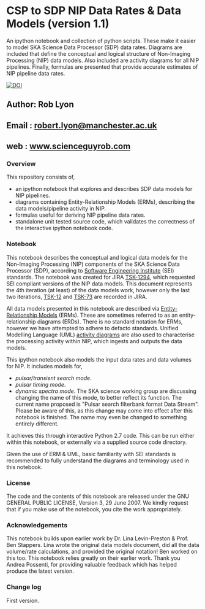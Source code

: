 # CSP to SDP NIP Data Rates & Data Models (version 1.1)
An ipython notebook and collection of python scripts. These make it easier to model SKA Science Data Processor (SDP)
data rates. Diagrams are included that define the conceptual and logical structure of Non-Imaging Processing (NIP) 
data models. Also included are activity diagrams for all NIP pipelines. Finally, formulas are presented that provide
accurate estimates of NIP pipeline data rates.

[![DOI](https://zenodo.org/badge/92536926.svg)](https://zenodo.org/badge/latestdoi/92536926)

## Author: Rob Lyon
## Email : robert.lyon@manchester.ac.uk
## web   : www.scienceguyrob.com

### Overview
This repository consists of, 

* an ipython notebook that explores and describes SDP data models for NIP pipelines.
* diagrams containing Entity-Relationship Models (ERMs), describing the data models/pipeline activity in NIP.
* formulas useful for deriving NIP pipeline data rates.
* standalone unit tested source code, which validates the correctness of the interactive ipython notebook code.

### Notebook

This notebook describes the conceptual and logical data models for the Non-Imaging Processing (NIP) components of the SKA Science Data Processor (SDP), according to [Software Engineering Institute](http://www.sei.cmu.edu) (SEI) standards. The notebook was created for JIRA [TSK-1294](https://jira.ska-sdp.org/browse/TSK-1294), which requested SEI compliant versions of the NIP data models. This document represents the 4th iteration (at least) of the data models work, however only the last two iterations, [TSK-12](https://jira.ska-sdp.org/browse/TSK-12) and [TSK-73](https://confluence.ska-sdp.org/display/WBS/TSK-73+Data+models) are recorded in JIRA. 

All data models presented in this notebook are described via [Entity-Relationship Models](https://en.wikipedia.org/wiki/Entity–relationship_model) (ERMs). These are sometimes referred to as an entity-relationship diagrams (ERDs). There is no standard notation for ERMs, however we have attempted to adhere to defacto standards. Unified Modelling Language (UML) [activity diagrams](https://en.wikipedia.org/wiki/Activity_diagram) are also used to characterise the processing activity within NIP, which ingests and outputs the data models.

This ipython notebook also models the input data rates and data volumes for NIP. It includes models for,

* *pulsar/transient search mode*.
* *pulsar timing mode*.
* *dynamic spectra mode*. The SKA science working group are discussing changing the name of this mode, to better reflect its function. The current name proposed is "Pulsar search filterbank format Data Stream". Please be aware of this, as this change may come into effect after this notebook is finished. The name may even be changed to something entirely different. 

It achieves this through interactive Python 2.7 code. This can be run either within this notebook, or externally via a supplied source code directory. 

Given the use of ERM & UML, basic familiarity with SEI standards is recommended to fully understand the diagrams and terminology used in this notebook.

### License
The code and the contents of this notebook are released under the GNU GENERAL PUBLIC LICENSE, Version 3, 29 June 2007. We kindly request that if you make use of the notebook, you cite the work appropriately.

### Acknowledgements
This notebook builds upon earlier work by Dr. Lina Levin-Preston & Prof. Ben Stappers. Lina wrote the original data models document, did all the data volume/rate calculations, and provided the original notation! Ben worked on this too. This notebook relies greatly on their earlier work. Thank you Andrea Possenti, for providing valuable feedback which has helped produce the latest version.

### Change log

First version.
